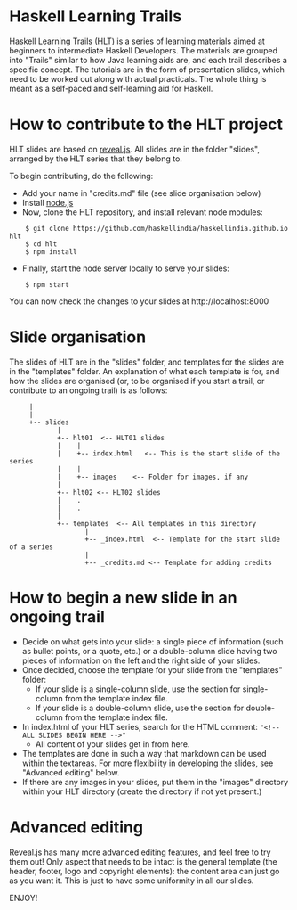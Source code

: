 # Haskell Learning Trails
Haskell Learning Trails (HLT) is a series of learning materials aimed at beginners to intermediate Haskell Developers. The materials are grouped into "Trails" similar to how Java learning aids are, and each trail describes a specific concept. The tutorials are in the form of presentation slides, which need to be worked out along with actual practicals. The whole thing is meant as a self-paced and self-learning aid for Haskell.

# How to contribute to the HLT project
HLT slides are based on [reveal.js][1]. All slides are in the folder "slides", arranged by the HLT series that they belong to.

To begin contributing, do the following:

- Add your name in "credits.md" file (see slide organisation below)
- Install [node.js][2]
- Now, clone the HLT repository, and install relevant node modules:

```
    $ git clone https://github.com/haskellindia/haskellindia.github.io hlt
    $ cd hlt
    $ npm install
```
- Finally, start the node server locally to serve your slides:
```
    $ npm start
```
 You can now check the changes to your slides at http://localhost:8000

# Slide organisation
The slides of HLT are in the "slides" folder, and templates for the slides are in the "templates" folder. An explanation of what each template is for, and how the slides are organised (or, to be organised if you start a trail, or contribute to an ongoing trail) is as follows:

```
     |
     |
     +-- slides
            |
            +-- hlt01  <-- HLT01 slides
            |    |
            |    +-- index.html   <-- This is the start slide of the series
            |    |
            |    +-- images    <-- Folder for images, if any
            |
            +-- hlt02 <-- HLT02 slides
            |    .
            |    .
            |
            +-- templates  <-- All templates in this directory
                   |
                   +-- _index.html  <-- Template for the start slide of a series
                   |
                   +-- _credits.md <-- Template for adding credits

```

# How to begin a new slide in an ongoing trail
- Decide on what gets into your slide: a single piece of information (such as bullet points, or a quote, etc.) or a double-column slide having two pieces of information on the left and the right side of your slides.
- Once decided, choose the template for your slide from the "templates" folder:
  - If your slide is a single-column slide, use the section for single-column from the template index file.
  - If your slide is a double-column slide, use the section for double-column from the template index file.
- In index.html of your HLT series, search for the HTML comment: `"<!-- ALL SLIDES BEGIN HERE -->"`
  - All content of your slides get in from here.
- The templates are done in such a way that markdown can be used within the textareas. For more flexibility
  in developing the slides, see "Advanced editing" below.
- If there are any images in your slides, put them in the "images" directory within your HLT directory (create the
  directory if not yet present.)   

# Advanced editing
Reveal.js has many more advanced editing features, and feel free to try them out! Only aspect that needs to be intact is the general template (the header, footer, logo and copyright elements): the content area can just go as you want it. This is just to have some uniformity in all our slides.

ENJOY!  


[1]: https://github.com/hakimel/reveal.js "reveal.js"
[2]: https://nodejs.org/en/ "node.js"
